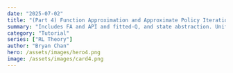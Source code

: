 ```yaml
---
date: "2025-07-02"
title: "(Part 4) Function Approximation and Approximate Policy Iteration" 
summary: "Includes FA and API and fitted-Q, and state abstraction. Unify under 'value-approximation' module; compare linear versus non-linear"
category: "Tutorial"
series: ["RL Theory"]
author: "Bryan Chan"
hero: /assets/images/hero4.png
image: /assets/images/card4.png
---
```



